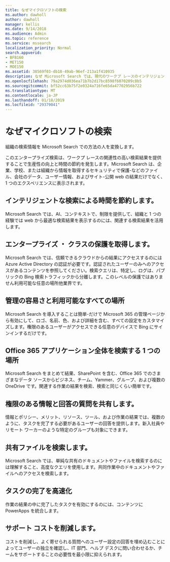 ```yaml
---
title: なぜマイクロソフトの検索
ms.author: dawholl
author: dawholl
manager: kellis
ms.date: 9/14/2018
ms.audience: Admin
ms.topic: reference
ms.service: mssearch
localization_priority: Normal
search.appverid:
- BFB160
- MET150
- MOE150
ms.assetid: 38569f03-db18-49ab-96ef-213a1f410935
description: なぜ Microsoft Search では、現代のワークプ レースのインテリジェントなエンタープライズ検索について説明します。
ms.openlocfilehash: 79a2974d036ea71b7b2d17bc8598f6070209c8b5
ms.sourcegitcommit: bf52cc63b75f2e0324a716fe65da47702956b722
ms.translationtype: MT
ms.contentlocale: ja-JP
ms.lasthandoff: 01/18/2019
ms.locfileid: "29379041"
---
```

# <a name="why-microsoft-search"></a>なぜマイクロソフトの検索

組織の検索情報を Microsoft Search での方法の人を変換します。 
  
このエンタープライズ検索は、ワークプ レースの関連性の高い検索結果を提供することで生産性の向上と時間の節約を発生します。Microsoft Search は、企業、学校、または組織から情報を取得するセキュリティで保護-などのファイル、会社のデータ、ユーザー情報、およびサイト-公開 web の結果だけでなく、1 つのエクスペリエンスに表示されます。
  
## <a name="save-time-with-intelligent-search"></a>インテリジェントな検索による時間を節約します。

Microsoft Search では、AI、コンテキストで、制限を提供して、組織と 1 つの経験では web から最適な検索結果を表示するのには、関連する検索結果を活用します。
  
## <a name="get-enterprise-grade-protection"></a>エンタープライズ ・ クラスの保護を取得します。

Microsoft Search では、信頼できるクラウドからの結果にアクセスするのには Azure Active Directory の認証が必要です。認証されたユーザーのみへのアクセスがあるコンテンツを参照してください。検索クエリは、特定し、ログは、パブリックの Bing 検索トラフィックから分離します。このレベルの保護ではありません利用可能な任意の場所他業界です。
  
## <a name="easy-to-administer-and-available-everywhere"></a>管理の容易さと利用可能なすべての場所

Microsoft Search を導入することは簡単-だけで Microsoft 365 の管理ページから有効にして、ロゴ、名前、色、および詳細を含む、すべての設定をカスタマイズします。権限のあるユーザーがアクセスできる任意のデバイスで Bing にサインインするだけです。
  
## <a name="one-place-to-search-across-office-365-apps"></a>Office 365 アプリケーション全体を検索する 1 つの場所

Microsoft Search をまとめて結果、SharePoint を含む、Office 365 でのさまざまなデータ ソースからビジネス、チーム、Yammer、グループ、および複数の OneDrive です。関連する作業の結果を検索、検索と同じくらい簡単です。
  
## <a name="share-authoritative-information-and-answer-questions"></a>権限のある情報と回答の質問を共有します。

情報とポリシー、メリット、リソース、ツール、および作業の結果では、複数のように、タスクを完了する必要があるユーザーの回答を提供します。新入社員やリモート ワーカーのような特定のグループも対象にできます。
  
## <a name="find-shared-files"></a>共有ファイルを検索します。

Microsoft Search では、単純な共有のドキュメントやファイルを検索するのには理解すること、高度なクエリを使用します。共同作業中のドキュメントやファイルへのアクセスを検索します。 
  
## <a name="complete-tasks-faster"></a>タスクの完了を高速化

作業の結果の中に完了したタスクを有効にするのには、コンテンツに PowerApps を統合します。
  
## <a name="reduce-support-costs"></a>サポート コストを削減します。

コストを削減し、よく寄せられる質問へのユーザー設定の回答を埋め込むことによってユーザーの独立を確認し、IT 部門、ヘルプ デスクに問い合わせるか、チームをサポートすることの必要性を最小限に抑えられます。
  

